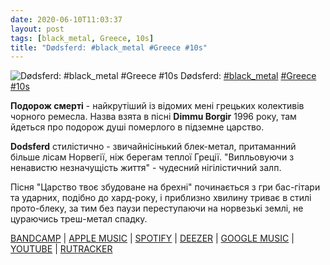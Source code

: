 ```yaml
---
date: 2020-06-10T11:03:37
layout: post
tags: [black_metal, Greece, 10s]
title: "Dødsferd: #black_metal #Greece #10s"
---
```

![Dødsferd: #black_metal #Greece #10s](/assets/photos/photo_990@10-06-2020_11-03-37.jpg)
Dødsferd: [#black_metal](/tags/#black_metal) [#Greece](/tags/#Greece) [#10s](/tags/#10s)

**Подорож смерті** - найкрутіший із відомих мені грецьких колективів чорного ремесла. Назва взята в пісні **Dimmu Borgir** 1996 року, там йдеться про подорож душі померлого в підземне царство.

**Dodsferd** стилістично - звичайнісінький блек-метал, притаманний більше лісам Норвегії, ніж берегам теплої Греції. &quot;Випльовуючи з ненавистю незначущість життя&quot; - чудесний нігілістичний залп.

Пісня &quot;Царство твоє збудоване на брехні&quot; починається з гри бас-гітари та ударних, подібно до хард-року, і приблизно хвилину триває в стилі прото-блеку, за тим без паузи переступаючи на норвезькі землі, не цураючись треш-метал спадку.

[BANDCAMP](https://dodsferdofficial.bandcamp.com/album/spitting-with-hatred-the-insignificance-of-life) | [APPLE MUSIC](https://music.apple.com/gr/album/spitting-with-hatred-the-insignificance-of-life/1149495172) | [SPOTIFY](https://open.spotify.com/album/23yx9nnXWrUWsufojckzQs) | [DEEZER](https://www.deezer.com/album/13940058?utm_source=deezer&amp;utm_content=album-13940058&amp;utm_term=1601611822_1591775947&amp;utm_medium=web) | [GOOGLE MUSIC](https://play.google.com/music/m/Bbfvxrqnddvakywbfqiv64jydv4?t=Spitting_with_Hatred_the_Insignificance_of_Life_-_Dodsferd) | [YOUTUBE](https://www.youtube.com/playlist?list=OLAK5uy_kWnRxULfj3aVGEeN_5aWXVigM1wHmactc) | [RUTRACKER](https://rutracker.org/forum/viewtopic.php?t=3512877)
